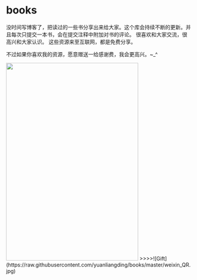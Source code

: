 # books
没时间写博客了，把读过的一些书分享出来给大家。这个库会持续不断的更新。并且每次只提交一本书，会在提交注释中附加对书的评论。
很喜欢和大家交流，很高兴和大家认识。
这些资源来至互联网，都是免费分享。

不过如果你喜欢我的资源，愿意赠送一给感谢费，我会更高兴。~_^

<img src="https://raw.githubusercontent.com/yuanliangding/books/master/alipay_QR.jpg" width="360px" height="540px" />
>>>>![Gift](https://raw.githubusercontent.com/yuanliangding/books/master/weixin_QR.jpg)
